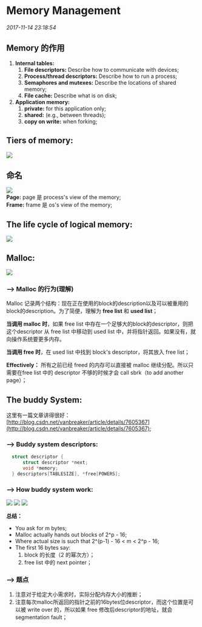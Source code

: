 # Memory Management

_2017-11-14 23:18:54_

## Memory 的作用

1. **Internal tables:**  
   1. **File descriptors:** Describe how to communicate with devices;
   2. **Process/thread descriptors:** Describe how to run a process;
   3. **Semaphores and mutexes:** Describe the locations of shared memory;
   4. **File cache:** Describe what is on disk;
2. **Application memory:**
   1. **private:** for this application only;
   2. **shared:** \(e.g., between threads\);
   3. **copy on write:** when forking;

## Tiers of memory:

![](../.gitbook/assets/screen-shot-2017-11-15-at-12.41.53-am%20%281%29.png)

## 命名

![](../.gitbook/assets/screen-shot-2017-11-15-at-12.59.43-am.png)   
 **Page:** page 是 process's view of the memory;  
**Frame:** frame 是 os's view of the memory;

## The life cycle of logical memory:

![](../.gitbook/assets/screen-shot-2017-11-15-at-2.07.47-am.png)

## Malloc:

![](../.gitbook/assets/screen-shot-2017-11-15-at-2.12.03-am%20%281%29.png)

### --&gt; Malloc 的行为\(理解\)

Malloc 记录两个结构：现在正在使用的block的description以及可以被重用的block的description。为了简便，理解为 **free list** 和 **used list**；

**当调用 malloc 时**，如果 free list 中存在一个足够大的block的descriptor，则把这个descriptor 从 free list 中移动到 used list 中，并将指针返回。如果没有，就向操作系统要更多内存。

**当调用 free 时**，在 used list 中找到 block's descriptor，将其放入 free list；

**Effectively：** 所有之前已经 freed 的内存可以直接被 malloc 继续分配。所以只需要在free list 中的 descriptor 不够的时候才会 call sbrk（to add another page）；

## The buddy System:

这里有一篇文章讲得很好：[http://blog.csdn.net/vanbreaker/article/details/7605367](http://blog.csdn.net/vanbreaker/article/details/7605367);

### --&gt; Buddy system descriptors:

```c
  struct descriptor {
      struct descriptor *next;
      void *memory;
  } descriptors[TABLESIZE], *free[POWERS];
```

### --&gt; How buddy system work:

![](../.gitbook/assets/screen-shot-2017-11-15-at-10.22.14-am.png) ![](../.gitbook/assets/screen-shot-2017-11-15-at-10.23.57-am%20%281%29.png) ![](../.gitbook/assets/screen-shot-2017-11-15-at-10.25.36-am%20%281%29.png)

**总结：**

* You ask for m bytes;
* Malloc actually hands out blocks of 2^p - 16;
* Where actual size is such that 2^\(p-1\) - 16 &lt; m &lt; 2^p - 16;
* The first 16 bytes say: 
  1. block 的长度（2 的幂次方）；
  2. free list 中的 next pointer；

### --&gt; 题点

1. 注意对于给定大小需求时，实际分配内存大小的推断；
2. 注意每次malloc所返回的指针之前的16bytes位descriptor，而这个位置是可以被 write over 的，所以如果 free 修改后descriptor的地址，就会 segmentation fault；

